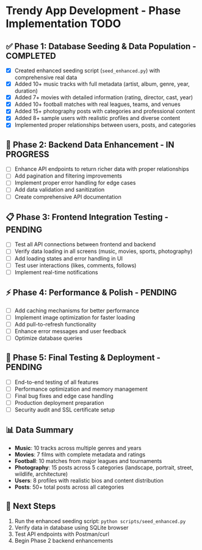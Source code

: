 # Trendy App Development - Phase Implementation TODO

## ✅ Phase 1: Database Seeding & Data Population - COMPLETED
- [x] Created enhanced seeding script (`seed_enhanced.py`) with comprehensive real data
- [x] Added 10+ music tracks with full metadata (artist, album, genre, year, duration)
- [x] Added 7+ movies with detailed information (rating, director, cast, year)
- [x] Added 10+ football matches with real leagues, teams, and venues
- [x] Added 15+ photography posts with categories and professional content
- [x] Added 8+ sample users with realistic profiles and diverse content
- [x] Implemented proper relationships between users, posts, and categories

## 🔄 Phase 2: Backend Data Enhancement - IN PROGRESS
- [ ] Enhance API endpoints to return richer data with proper relationships
- [ ] Add pagination and filtering improvements
- [ ] Implement proper error handling for edge cases
- [ ] Add data validation and sanitization
- [ ] Create comprehensive API documentation

## 📋 Phase 3: Frontend Integration Testing - PENDING
- [ ] Test all API connections between frontend and backend
- [ ] Verify data loading in all screens (music, movies, sports, photography)
- [ ] Add loading states and error handling in UI
- [ ] Test user interactions (likes, comments, follows)
- [ ] Implement real-time notifications

## ⚡ Phase 4: Performance & Polish - PENDING
- [ ] Add caching mechanisms for better performance
- [ ] Implement image optimization for faster loading
- [ ] Add pull-to-refresh functionality
- [ ] Enhance error messages and user feedback
- [ ] Optimize database queries

## 🚀 Phase 5: Final Testing & Deployment - PENDING
- [ ] End-to-end testing of all features
- [ ] Performance optimization and memory management
- [ ] Final bug fixes and edge case handling
- [ ] Production deployment preparation
- [ ] Security audit and SSL certificate setup

## 📊 Data Summary
- **Music**: 10 tracks across multiple genres and years
- **Movies**: 7 films with complete metadata and ratings
- **Football**: 10 matches from major leagues and tournaments
- **Photography**: 15 posts across 5 categories (landscape, portrait, street, wildlife, architecture)
- **Users**: 8 profiles with realistic bios and content distribution
- **Posts**: 50+ total posts across all categories

## 🎯 Next Steps
1. Run the enhanced seeding script: `python scripts/seed_enhanced.py`
2. Verify data in database using SQLite browser
3. Test API endpoints with Postman/curl
4. Begin Phase 2 backend enhancements
